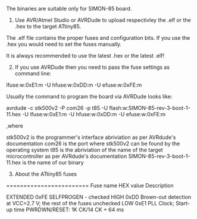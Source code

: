 The binaries are suitable only for SIMON-85 board.

1) Use AVR/Atmel Studio or AVRDude to upload respectivley the .elf or the .hex to the target ATtiny85.

The .elf file contains the proper fuses and configuration bits. If you use the .hex you would need to set the fuses manually.

It is always recommended to use the latest .hex or the latest .elf!

2) If you use AVRDude then you need to pass the fuse settings as command line:

lfuse:w:0xE1:m -U hfuse:w:0xDD:m -U efuse:w:0xFE:m

Usually the command to program the board via AVRDude looks like:

avrdude -c stk500v2 -P com26 -p t85 -U flash:w:SIMON-85-rev-3-boot-1-11.hex -U lfuse:w:0xE1:m -U hfuse:w:0xDD:m -U efuse:w:0xFE:m

,where

stk500v2 is the programmer's interface abriviation as per AVRdude's documentation
com26 is the port where stk500v2 can be found by the operating system
t85 is the abriviation of the name of the target microcontroller as per AVRdude's documentation
SIMON-85-rev-3-boot-1-11.hex is the name of our binary

3) About the ATtiny85 fuses

========================
Fuse name		HEX value	Description

EXTENDED		0xFE		SELFPROGEN - checked
HIGH			0xDD		Brown-out detection at VCC=2.7 V; the rest of the fuses unchecked
LOW				0xE1		PLL Clock; Start-up time PWRDWN/RESET: 1K CK/14 CK + 64 ms